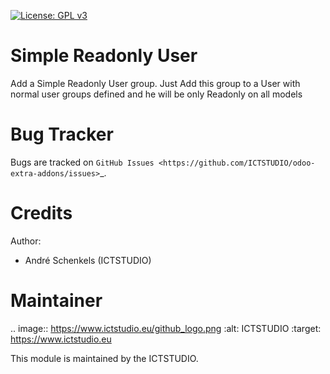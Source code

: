 [![License: GPL v3](https://img.shields.io/badge/License-GPL%20v3-blue.svg)](https://www.gnu.org/licenses/gpl-3.0)

Simple Readonly User
====================
Add a Simple Readonly User group. Just Add this group to a User with normal
user groups defined and he will be only Readonly on all models


Bug Tracker
===========
Bugs are tracked on `GitHub Issues <https://github.com/ICTSTUDIO/odoo-extra-addons/issues>`_.

Credits
=======

Author:
* André Schenkels (ICTSTUDIO)


Maintainer
==========
.. image:: https://www.ictstudio.eu/github_logo.png
   :alt: ICTSTUDIO
   :target: https://www.ictstudio.eu

This module is maintained by the ICTSTUDIO.